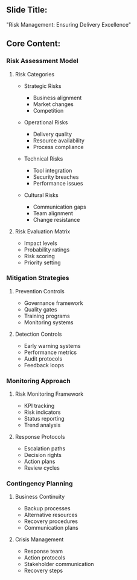 ## Slide Title:
"Risk Management: Ensuring Delivery Excellence"

## Core Content:

### Risk Assessment Model
1. Risk Categories
   - Strategic Risks
     * Business alignment
     * Market changes
     * Competition
   
   - Operational Risks
     * Delivery quality
     * Resource availability
     * Process compliance
   
   - Technical Risks
     * Tool integration
     * Security breaches
     * Performance issues
   
   - Cultural Risks
     * Communication gaps
     * Team alignment
     * Change resistance

2. Risk Evaluation Matrix
   - Impact levels
   - Probability ratings
   - Risk scoring
   - Priority setting

### Mitigation Strategies
1. Prevention Controls
   - Governance framework
   - Quality gates
   - Training programs
   - Monitoring systems

2. Detection Controls
   - Early warning systems
   - Performance metrics
   - Audit protocols
   - Feedback loops

### Monitoring Approach
1. Risk Monitoring Framework
   - KPI tracking
   - Risk indicators
   - Status reporting
   - Trend analysis

2. Response Protocols
   - Escalation paths
   - Decision rights
   - Action plans
   - Review cycles

### Contingency Planning
1. Business Continuity
   - Backup processes
   - Alternative resources
   - Recovery procedures
   - Communication plans

2. Crisis Management
   - Response team
   - Action protocols
   - Stakeholder communication
   - Recovery steps
